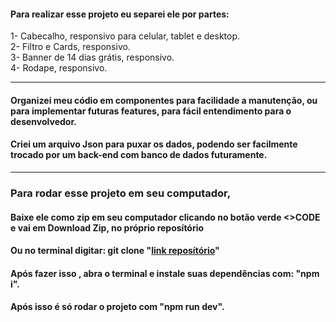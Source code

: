#### Para realizar esse projeto eu separei ele por partes:

1- Cabecalho, responsivo para celular, tablet e desktop.<br/>
2- Filtro e Cards, responsivo.<br/>
3- Banner de 14 dias grátis, responsivo.<br/>
4- Rodape, responsivo.

<hr/>

#### Organizei meu códio em componentes para facilidade a manutenção, ou para implementar futuras features, para fácil entendimento para o desenvolvedor.

#### Criei um arquivo Json para puxar os dados, podendo ser facilmente trocado por um back-end com banco de dados futuramente.

<hr/>

### Para rodar esse projeto em seu computador, 

#### Baixe ele como zip em seu computador clicando no botão verde <>CODE e vai em Download Zip, no próprio reposítório
#### Ou no terminal digitar: git clone "[link reposítório](https://github.com/sergiohrodrigues/teste-leadster.git)"

#### Após fazer isso , abra o terminal e instale suas dependências com: "npm i".
#### Após isso é só rodar o projeto com "npm run dev".
<br/>
